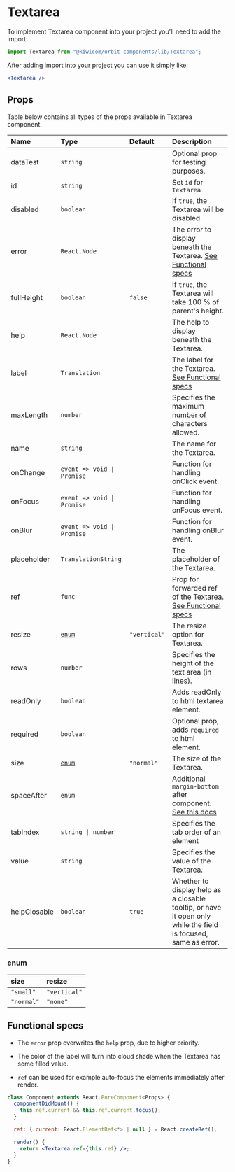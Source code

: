 # Textarea

To implement Textarea component into your project you'll need to add the import:

```jsx
import Textarea from "@kiwicom/orbit-components/lib/Textarea";
```

After adding import into your project you can use it simply like:

```jsx
<Textarea />
```

## Props

Table below contains all types of the props available in Textarea component.

| Name         | Type                       | Default      | Description                                                                                                                                                    |
| :----------- | :------------------------- | :----------- | :------------------------------------------------------------------------------------------------------------------------------------------------------------- |
| dataTest     | `string`                   |              | Optional prop for testing purposes.                                                                                                                            |
| id           | `string`                   |              | Set `id` for `Textarea`                                                                                                                                        |
| disabled     | `boolean`                  |              | If `true`, the Textarea will be disabled.                                                                                                                      |
| error        | `React.Node`               |              | The error to display beneath the Textarea. [See Functional specs](#functional-specs)                                                                           |
| fullHeight   | `boolean`                  | `false`      | If `true`, the Textarea will take 100 % of parent's height.                                                                                                    |
| help         | `React.Node`               |              | The help to display beneath the Textarea.                                                                                                                      |
| label        | `Translation`              |              | The label for the Textarea. [See Functional specs](#functional-specs)                                                                                          |
| maxLength    | `number`                   |              | Specifies the maximum number of characters allowed.                                                                                                            |
| name         | `string`                   |              | The name for the Textarea.                                                                                                                                     |
| onChange     | `event => void \| Promise` |              | Function for handling onClick event.                                                                                                                           |
| onFocus      | `event => void \| Promise` |              | Function for handling onFocus event.                                                                                                                           |
| onBlur       | `event => void \| Promise` |              | Function for handling onBlur event.                                                                                                                            |
| placeholder  | `TranslationString`        |              | The placeholder of the Textarea.                                                                                                                               |
| ref          | `func`                     |              | Prop for forwarded ref of the Textarea. [See Functional specs](#functional-specs)                                                                              |
| resize       | [`enum`](#enum)            | `"vertical"` | The resize option for Textarea.                                                                                                                                |
| rows         | `number`                   |              | Specifies the height of the text area (in lines).                                                                                                              |
| readOnly     | `boolean`                  |              | Adds readOnly to html textarea element.                                                                                                                        |
| required     | `boolean`                  |              | Optional prop, adds `required` to html element.                                                                                                                |
| size         | [`enum`](#enum)            | `"normal"`   | The size of the Textarea.                                                                                                                                      |
| spaceAfter   | `enum`                     |              | Additional `margin-bottom` after component. [See this docs](https://github.com/kiwicom/orbit/tree/master/packages/orbit-components/src/common/getSpacingToken) |
| tabIndex     | `string \| number`         |              | Specifies the tab order of an element                                                                                                                          |
| value        | `string`                   |              | Specifies the value of the Textarea.                                                                                                                           |
| helpClosable | `boolean`                  | `true`       | Whether to display help as a closable tooltip, or have it open only while the field is focused, same as error.                                                 |

### enum

| size       | resize       |
| :--------- | :----------- |
| `"small"`  | `"vertical"` |
| `"normal"` | `"none"`     |

## Functional specs

- The `error` prop overwrites the `help` prop, due to higher priority.

- The color of the label will turn into cloud shade when the Textarea has some filled value.

- `ref` can be used for example auto-focus the elements immediately after render.

```jsx
class Component extends React.PureComponent<Props> {
  componentDidMount() {
    this.ref.current && this.ref.current.focus();
  }

  ref: { current: React.ElementRef<*> | null } = React.createRef();

  render() {
    return <Textarea ref={this.ref} />;
  }
}
```
